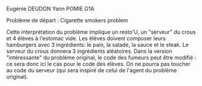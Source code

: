 Eugénie DEUDON
Yann POMIE
G1A

Problème de départ : Cigarette smokers problem

Cette interprétation du problème implique un resto'U, un "serveur" du crous et 4 élèves à l'estomac vide.
Les élèves doivent composer leurs hamburgers avec 3 ingrédients: le pain, la salade, la sauce et le steak.
Le serveur du crous donnera 3 ingrédients aléatoires.
Dans la version "intéressante" du problème original, le code des fumeurs peut être modifié : ce sera donc ici le cas pour le code des élèves. On ne pourra pas toucher au code du serveur (qui sera inspiré de celui de l'agent du problème original).
